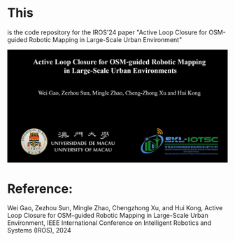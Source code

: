 # This 
is the code repository for the IROS'24 paper "Active Loop Closure for OSM-guided Robotic Mapping in Large-Scale Urban Environment"

[![Active Loop Closure for OSM-guided Robotic Mapping in Large-Scale Urban Environment](activeloopclosure.jpg)](https://www.youtube.com/watch?v=jHr28Vx-M-M "Active Loop Closure for OSM-guided Robotic Mapping in Large-Scale Urban Environment")


# Reference:
Wei Gao, Zezhou Sun, Mingle Zhao, Chengzhong Xu, and Hui Kong, Active Loop Closure for OSM-guided Robotic Mapping in Large-Scale Urban Environment, 
IEEE International Conference on Intelligent Robotics and Systems (IROS), 2024
